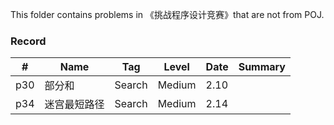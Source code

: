 This folder contains problems in 《挑战程序设计竞赛》that are not from POJ.

### Record
| # | Name |  Tag | Level | Date | Summary |
| ----- | ---------- | ------- | ----- | ----| ------- |
p30| 部分和 | Search | Medium | 2.10 | |
p34| 迷宫最短路径 | Search | Medium | 2.14 | |
